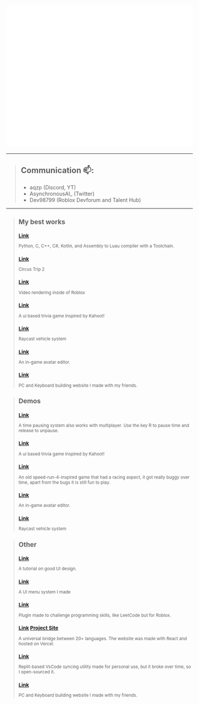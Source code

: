 
![Metrics](/github-metrics.svg)


***

> ## Communication 📫:
>
> - aqzp (Discord, YT)
> - AsynchronousAI\_ (Twitter)
> - Dev98799 (Roblox Devforum and Talent Hub)

***
<sub>

> ## My best works
> ### <a href="https://github.com/roblox-compilers" target="_blank"><b>Link</b></a> <br>
> Python, C, C++, C#, Kotlin, and Assembly to Luau compiler with a Toolchain. 
> ### <a href="https://github.com/roblox-compilers" target="_blank"><b>Link</b></a> <br>
> Circus Trip 2 
> ### <a href="https://devforum.roblox.com/t/videoservice-v202-closed-easy-to-use-custom-video-player/1775696" target="_blank"><b>Link</b></a> <br>
> Video rendering inside of Roblox 
> ### <a href="https://www.roblox.com/games/9333015136/Trivia" target="_blank"><b>Link</b></a> <br>
> A ui based trivia game inspired by Kahoot! 
> ### <a href="https://www.roblox.com/games/12590841538" target="_blank"><b>Link</b></a> <br>
> Raycast vehicle system 
> ### <a href="https://www.roblox.com/games/10950266679/Avatar-Demo" target="_blank"><b>Link</b></a> <br>
> An in-game avatar editor. 
> ### <a href="https://website-8ehi39aty-asynchronousai.vercel.app" target="_blank"><b>Link</b></a> <br> 
> PC and Keyboard building website I made with my friends. 

> ## Demos 
> ### <a href="https://www.roblox.com/games/12101165625/Dev98799s-Place-Number-5" target="_blank"><b>Link</b></a> <br>
> A time pausing system also works with multiplayer. Use the key R to pause time and release to unpause.  
> ### <a href="https://www.roblox.com/games/9333015136/Trivia" target="_blank"><b>Link</b></a> <br>
> A ui based trivia game inspired by Kahoot!  
> ### <a href="https://www.roblox.com/games/9734780826/Speed-Platformer" target="_blank"><b>Link</b></a> <br>
> An old speed-run-4-inspired game that had a racing aspect, it got really buggy over time, apart from the bugs it is still fun to play.  
> ### <a href="https://www.roblox.com/games/10950266679/Avatar-Demo" target="_blank"><b>Link</b></a> <br>
> An in-game avatar editor.  
> ### <a href="https://www.roblox.com/games/12590841538" target="_blank"><b>Link</b></a> <br>
> Raycast vehicle system  

> ## Other
> ### <a href="https://devforum.roblox.com/t/how-to-make-extremely-clean-ui-while-keeping-good-ux/2438099?u=dev98799" target="_blank"><b>Link</b></a> <br>
> A tutorial on good UI design.  
> ### <a href="https://devforum.roblox.com/t/gui-menu-system-any-advice/1657597" target="_blank"><b>Link</b></a> <br>
> A UI menu system I made  
> ### <a href="https://devforum.roblox.com/t/challenges-v200-test-your-scripting-skill/1788762" target="_blank"><b>Link</b></a> <br>
> Plugin made to challenge programming skills, like LeetCode but for Roblox.
> ### <a href="https://github.com/AsynchronousAI/clay" target="_blank"><b>Link</b></a> <a href="https://clay-code.vercel.app/" target="_blank"><b>Project Site</b></a> <br>
> A universal bridge between 20+ languages. The website was made with React and hosted on Vercel.  
> ### <a href="https://github.com/AsynchronousAI/ro-code" target="_blank"><b>Link</b></a> <br>
> Replit-based VsCode syncing utility made for personal use, but it broke over time, so I open-sourced it.  
> ### <a href="https://website-8ehi39aty-asynchronousai.vercel.app" target="_blank"><b>Link</b></a> 
> PC and Keyboard building website I made with my friends.  

</sub>
